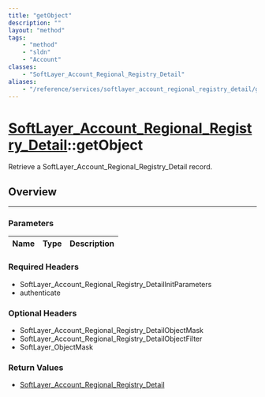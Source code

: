 ```yaml
---
title: "getObject"
description: ""
layout: "method"
tags:
    - "method"
    - "sldn"
    - "Account"
classes:
    - "SoftLayer_Account_Regional_Registry_Detail"
aliases:
    - "/reference/services/softlayer_account_regional_registry_detail/getObject"
---
```

# [SoftLayer_Account_Regional_Registry_Detail](/reference/services/SoftLayer_Account_Regional_Registry_Detail)::getObject


Retrieve a SoftLayer_Account_Regional_Registry_Detail record.


## Overview 


-----

### Parameters 
|Name | Type | Description |
| --- | --- | --- |


### Required Headers
* SoftLayer_Account_Regional_Registry_DetailInitParameters
* authenticate


### Optional Headers
* SoftLayer_Account_Regional_Registry_DetailObjectMask
* SoftLayer_Account_Regional_Registry_DetailObjectFilter
* SoftLayer_ObjectMask

### Return Values
* <a href='/reference/datatypes/SoftLayer_Account_Regional_Registry_Detail'>SoftLayer_Account_Regional_Registry_Detail </a>




